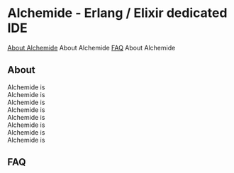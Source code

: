 # Alchemide - Erlang / Elixir dedicated IDE

[About Alchemide](#about) About Alchemide
[FAQ](#faq) About Alchemide

## About 
Alchemide is   
Alchemide is   
Alchemide is   
Alchemide is   
Alchemide is   
Alchemide is   
Alchemide is   
Alchemide is   

## FAQ
